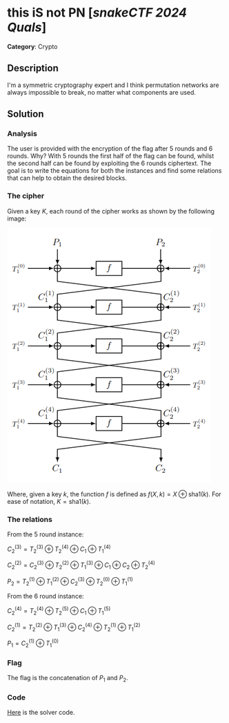 # this iS not PN [_snakeCTF 2024 Quals_]

**Category**: Crypto

## Description

I'm a symmetric cryptography expert and I think permutation networks are always impossible to break, no matter what components are used.

## Solution

### Analysis

The user is provided with the encryption of the flag after 5 rounds and 6 rounds. Why? With 5 rounds the first half of the flag can be found, whilst the second half can be found by exploiting the 6 rounds ciphertext.
The goal is to write the equations for both the instances and find some relations that can help to obtain the desired blocks.

### The cipher

Given a key $K$, each round of the cipher works as shown by the following image:

![Cipher](./images/cipher.png "Cipher")

Where, given a key $k$, the function $f$ is defined as $f(X,k) = X \oplus \text{sha1}(k)$. For ease of notation, $K = \text{sha1}(k)$.

### The relations

From the 5 round instance:

$C_2^{(3)} = T_2^{(3)} \oplus  T_2^{(4)} \oplus  C_1 \oplus T_1^{(4)}$

$C_2^{(2)} = C_2^{(3)} \oplus  T_2^{(2)} \oplus T_1^{(3)} \oplus C_1 \oplus C_2 \oplus T_2^{(4)}$

$P_2 = T_2^{(1)} \oplus T_1^{(2)} \oplus C_2^{(3)} \oplus T_2^{(0)} \oplus T_1^{(1)}$

From the 6 round instance:

$C_2^{(4)} = T_2^{(4)} \oplus  T_2^{(5)} \oplus  C_1 \oplus T_1^{(5)}$

$C_2^{(1)} = T_2^{(2)} \oplus T_1^{(3)} \oplus C_2^{(4)} \oplus T_2^{(1)} \oplus T_1^{(2)}$

$P_1 = C_2^{(1)} \oplus T_1^{(0)}$

### Flag

The flag is the concatenation of $P_1$ and $P_2$.

### Code

[Here](./attachments/solve.py) is the solver code.
